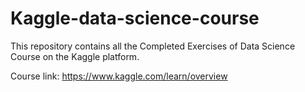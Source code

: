 # Kaggle-data-science-course

This repository contains all the  Completed Exercises of Data Science Course on the Kaggle platform.

Course link: https://www.kaggle.com/learn/overview

